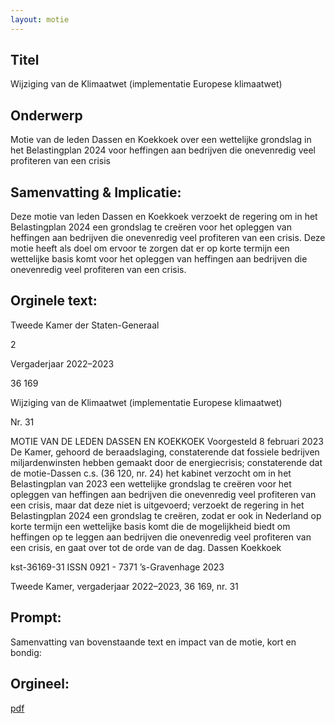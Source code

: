 ```yaml
---
layout: motie
---
```

## Titel
Wijziging van de Klimaatwet (implementatie Europese klimaatwet)
## Onderwerp
Motie van de leden Dassen en Koekkoek over een wettelijke grondslag in het Belastingplan 2024 voor heffingen aan bedrijven die onevenredig veel profiteren van een crisis
## Samenvatting & Implicatie:

Deze motie van leden Dassen en Koekkoek verzoekt de regering om in het Belastingplan 2024 een grondslag te creëren voor het opleggen van heffingen aan bedrijven die onevenredig veel profiteren van een crisis. Deze motie heeft als doel om ervoor te zorgen dat er op korte termijn een wettelijke basis komt voor het opleggen van heffingen aan bedrijven die onevenredig veel profiteren van een crisis.
## Orginele text:


Tweede Kamer der Staten-Generaal

2

Vergaderjaar 2022–2023

36 169

Wijziging van de Klimaatwet (implementatie
Europese klimaatwet)

Nr. 31

MOTIE VAN DE LEDEN DASSEN EN KOEKKOEK
Voorgesteld 8 februari 2023
De Kamer,
gehoord de beraadslaging,
constaterende dat fossiele bedrijven miljardenwinsten hebben gemaakt
door de energiecrisis;
constaterende dat de motie-Dassen c.s. (36 120, nr. 24) het kabinet
verzocht om in het Belastingplan van 2023 een wettelijke grondslag te
creëren voor het opleggen van heffingen aan bedrijven die onevenredig
veel profiteren van een crisis, maar dat deze niet is uitgevoerd;
verzoekt de regering in het Belastingplan 2024 een grondslag te creëren,
zodat er ook in Nederland op korte termijn een wettelijke basis komt die
de mogelijkheid biedt om heffingen op te leggen aan bedrijven die
onevenredig veel profiteren van een crisis,
en gaat over tot de orde van de dag.
Dassen
Koekkoek

kst-36169-31
ISSN 0921 - 7371
’s-Gravenhage 2023

Tweede Kamer, vergaderjaar 2022–2023, 36 169, nr. 31


## Prompt:
Samenvatting van bovenstaande text en impact van de motie, kort en bondig:

## Orgineel:
[pdf](https://gegevensmagazijn.tweedekamer.nl/OData/v4/2.0/Document(513240b1-a771-4e50-87da-5d3b655ebd7b)/resource)
